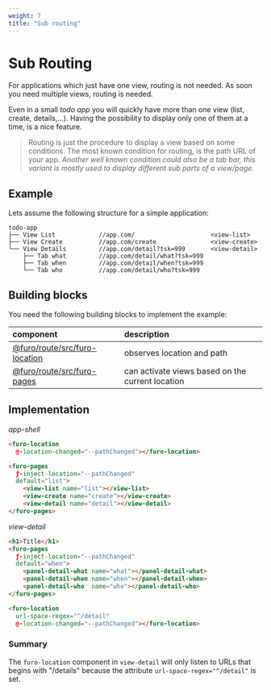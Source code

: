```yaml
---
weight: 7
title: "Sub routing"
---
```


# Sub Routing
For applications which just have one view, routing is not needed. As soon you need multiple views, routing is needed. 

Even in a small *todo app* you will quickly have more than one view  (list, create, details,...). Having the possibility
to display only one of them at a time, is a nice feature.

> Routing is just the procedure to display a view based on some conditions. 
> The most known condition for routing, is the path URL of your app.
> *Another well known condition could also be a tab bar, this variant is mostly used
> to display different sub parts of a view/page.*

## Example
Lets assume the following structure for a simple application:

```
todo-app
├── View List            //app.com/                     <view-list>
├── View Create          //app.com/create               <view-create>
└── View Details         //app.com/detail?tsk=999       <view-detail> 
    ├── Tab what         //app.com/detail/what?tsk=999 
    ├── Tab when         //app.com/detail/when?tsk=999 
    └── Tab who          //app.com/detail/who?tsk=999 
```



## Building blocks
You need the following building blocks to implement the example:

| component                                                                | description                       |
|:-------------------------------------------------------------------------|:----------------------------------|
| [@furo/route/src/furo-location](/docs/modules/furo-route/furo-location/) | observes location and path
| [@furo/route/src/furo-pages](/docs/modules/furo-route/furo-pages/)       | can activate views based on the current location


## Implementation

*app-shell*
```html
<furo-location
  @-location-changed="--pathChanged"></furo-location>

<furo-pages 
  ƒ-inject-location="--pathChanged" 
  default="list">
    <view-list name="list"></view-list>
    <view-create name="create"></view-create>
    <view-detail name="detail"></view-detail>
</furo-pages>
```

*view-detail*
```html
<h1>Title</h1>
<furo-pages 
  ƒ-inject-location="--pathChanged" 
  default="when">
    <panel-detail-what name="what"></panel-detail-what>
    <panel-detail-when name="when"></panel-detail-when>
    <panel-detail-who  name="who"></panel-detail-who>
</furo-pages>

<furo-location
  url-space-regex="^/detail"
  @-location-changed="--pathChanged"></furo-location>
```

### Summary
The `furo-location` component in `view-detail` will only listen to URLs that begins with "/details" because
the attribute `url-space-regex="^/detail"` is set. 

